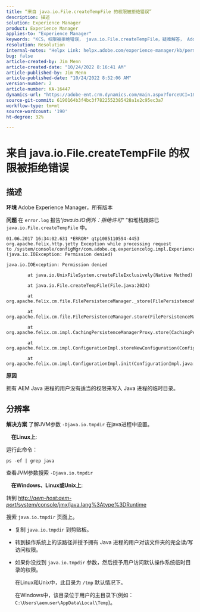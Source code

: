 ```yaml
---
title: “来自 java.io.File.createTempFile 的权限被拒绝错误”
description: 描述
solution: Experience Manager
product: Experience Manager
applies-to: "Experience Manager"
keywords: "KCS，权限被拒绝错误， java.io.File.createTempFile，疑难解答， Adobe Experience Manager"
resolution: Resolution
internal-notes: "Helpx Link: helpx.adobe.com/experience-manager/kb/permission_denied_error_from_java_io_file.html"
bug: false
article-created-by: Jim Menn
article-created-date: "10/24/2022 8:16:41 AM"
article-published-by: Jim Menn
article-published-date: "10/24/2022 8:52:06 AM"
version-number: 2
article-number: KA-16447
dynamics-url: "https://adobe-ent.crm.dynamics.com/main.aspx?forceUCI=1&pagetype=entityrecord&etn=knowledgearticle&id=6bab172c-7453-ed11-bba2-6045bd0065f9"
source-git-commit: 6190164b3f4bc3f7822552385428a1e2c95ec3a7
workflow-type: tm+mt
source-wordcount: '190'
ht-degree: 32%

---
```


# 来自 java.io.File.createTempFile 的权限被拒绝错误

## 描述


<b>环境</b>
Adobe Experience Manager，所有版本

<b>问题</b>
在 `error.log` 报告&#39;*java.io.IO例外：拒绝许可*“ ”和堆栈跟踪已 `java.io.File.createTempFile` 中。


```
01.06.2017 16:34:02.631 *ERROR* qtp1085110594-4453 org.apache.felix.http.jetty Exception while processing request to /system/console/configMgr/com.adobe.cq.experiencelog.impl.ExperienceLogConfigServlet (java.io.IOException: Permission denied)

java.io.IOException: Permission denied

        at java.io.UnixFileSystem.createFileExclusively(Native Method)

        at java.io.File.createTempFile(File.java:2024)

        at org.apache.felix.cm.file.FilePersistenceManager._store(FilePersistenceManager.java:699)

        at org.apache.felix.cm.file.FilePersistenceManager.store(FilePersistenceManager.java:660)

        at org.apache.felix.cm.impl.CachingPersistenceManagerProxy.store(CachingPersistenceManagerProxy.java:242)

        at org.apache.felix.cm.impl.ConfigurationImpl.storeNewConfiguration(ConfigurationImpl.java:462)

        at org.apache.felix.cm.impl.ConfigurationImpl.init(ConfigurationImpl.java:183)
```


<b>原因</b>

拥有 AEM Java 进程的用户没有适当的权限来写入 Java 进程的临时目录。




## 分辨率


<b>解决方案</b>
了解JVM参数 `-Djava.io.tmpdir` 在java进程中设置。

<b>    在Linux上</b>:

运行此命令：


```
ps -ef | grep java
```


查看JVM参数搜索 `-Djava.io.tmpdir`

<b>    在Windows、Linux或Unix上</b>:

转到 [http://*aem-host:aem-port*/system/console/jmx/java.lang%3Atype%3DRuntime](http://aem-host:aem-port/system/console/jmx/java.lang%3Atype%3DRuntime)

搜索 `java.io.tmpdir` 页面上。

- 复制 `java.io.tmpdir` 到剪贴板。
-    转到操作系统上的该路径并授予拥有 Java 进程的用户对该文件夹的完全读/写访问权限。
- 如果你没找到 `java.io.tmpdir` 参数，然后授予用户访问默认操作系统临时目录的权限。

   在Linux和Unix中，此目录为 `/tmp` 默认情况下。

   在Windows中，该目录位于用户的主目录下(例如： `C:\Users\aemuser\AppData\Local\Temp`)。

